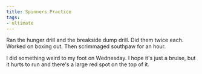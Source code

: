 ```yaml
---
title: Spinners Practice
tags:
- ultimate
---
```


Ran the hunger drill and the breakside dump drill. Did them twice each. Worked on boxing out. Then scrimmaged southpaw for an hour. 

I did something weird to my foot on Wednesday. I hope it's just a bruise, but it hurts to run and there's a large red spot on the top of it.
